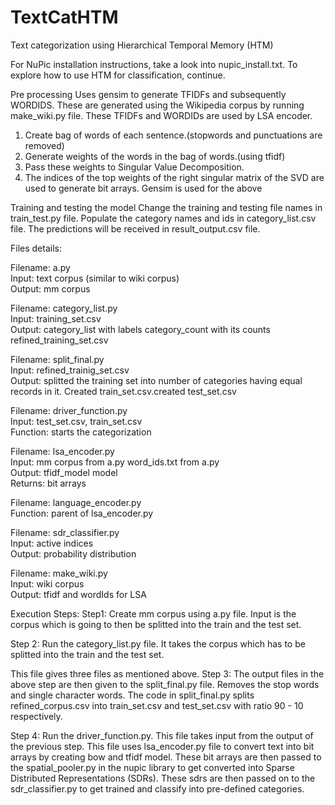 # TextCatHTM
Text categorization using Hierarchical Temporal Memory (HTM)

For NuPic installation instructions, take a look into nupic_install.txt. To explore how to use HTM for classification, continue. 

Pre processing
Uses gensim to generate TFIDFs and subsequently WORDIDS. These are generated using the Wikipedia corpus by running make_wiki.py file. These TFIDFs and WORDIDs are used by LSA encoder. 
1. Create bag of words of each sentence.(stopwords and punctuations  are removed)
2. Generate weights of the words in the bag of words.(using tfidf)
3. Pass these weights to Singular Value Decomposition.
4. The indices of the top weights of the right singular matrix of the SVD are used to generate bit arrays. 
Gensim is used for the above 

Training and testing the model 
Change the training and testing file names in train_test.py file. Populate the category names and ids in category_list.csv file.  The predictions will be received in result_output.csv file. 

Files details:

Filename: a.py  
Input: text corpus (similar to wiki corpus)  
Output: mm corpus

Filename: category_list.py  
Input: training_set.csv  
Output: category_list with labels category_count with its counts refined_training_set.csv

Filename: split_final.py  
Input: refined_trainig_set.csv  
Output: splitted the training set into number of categories having equal records in it. Created train_set.csv.created test_set.csv

Filename: driver_function.py  
Input: test_set.csv, train_set.csv  
Function: starts the categorization


Filename: lsa_encoder.py  
Input: mm corpus from a.py word_ids.txt from a.py  
Output: tfidf_model model  
Returns: bit arrays

Filename: language_encoder.py   
Function: parent of lsa_encoder.py 

Filename: sdr_classifier.py  
Input: active indices  
Output: probability distribution 

Filename: make_wiki.py  
Input: wiki corpus  
Output: tfidf and wordIds for LSA

Execution Steps:
Step1:
Create mm corpus using a.py file. Input is the corpus which is going to then be splitted into the train and the test set.

Step 2:
Run the category_list.py file. It takes the corpus which has to be splitted into the train and the test set.

This file gives three files as mentioned above.
Step 3:
The output files in the above step are then given to the split_final.py file. Removes the stop words and single character words. The code in split_final.py splits refined_corpus.csv into train_set.csv and test_set.csv with ratio 90 - 10 respectively. 

Step 4:
Run the driver_function.py. This file takes input from the output of the previous step. This file uses lsa_encoder.py file to convert text into bit arrays by creating bow and tfidf model. These bit arrays are then passed to the spatial_pooler.py in the nupic library to get converted into Sparse Distributed Representations (SDRs). These sdrs are then passed on to the sdr_classifier.py to get trained and classify into pre-defined categories.
